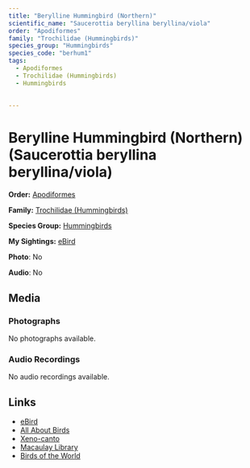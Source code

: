 ```yaml
---
title: "Berylline Hummingbird (Northern)"
scientific_name: "Saucerottia beryllina beryllina/viola"
order: "Apodiformes"
family: "Trochilidae (Hummingbirds)"
species_group: "Hummingbirds"
species_code: "berhum1"
tags: 
  - Apodiformes
  - Trochilidae (Hummingbirds)
  - Hummingbirds
  
  
---
```


# Berylline Hummingbird (Northern) (Saucerottia beryllina beryllina/viola)

**Order:** [Apodiformes](/tags/apodiformes)

**Family:** [Trochilidae (Hummingbirds)](/tags/trochilidae-hummingbirds)

**Species Group:** [Hummingbirds](/tags/hummingbirds)

**My Sightings:** [eBird](https://ebird.org/lifelist?r=world&time=life&spp=berhum1)

**Photo**: No 

**Audio**: No

## Media
### Photographs
No photographs available.

### Audio Recordings
No audio recordings available.

## Links
* [eBird](https://ebird.org/species/berhum1) 
* [All About Birds](https://www.allaboutbirds.org/guide/berhum1) 
* [Xeno-canto](https://www.xeno-canto.org/species/saucerottia-beryllina-beryllina/viola) 
* [Macaulay Library](https://search.macaulaylibrary.org/catalog?taxonCode=berhum1&sort=rating_rank_desc)
* [Birds of the World](https://birdsoftheworld.org/bow/species/berhum1)
